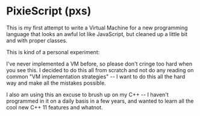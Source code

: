 PixieScript (pxs)
===

This is my first attempt to write a Virtual Machine for a new programming
language that looks an awful lot like JavaScript, but cleaned up a little
bit and with proper classes.

This is kind of a personal experiment:

I've never implemented a VM before, so please don't cringe too hard when you
see this. I decided to do this all from scratch and not do any reading on 
common "VM implementation strategies" -- I want to do this all the hard way
and make all the mistakes possible.

I also am using this an excuse to brush up on my C++ -- I haven't programmed
in it on a daily basis in a few years, and wanted to learn all the cool new
C++ 11 features and whatnot.




